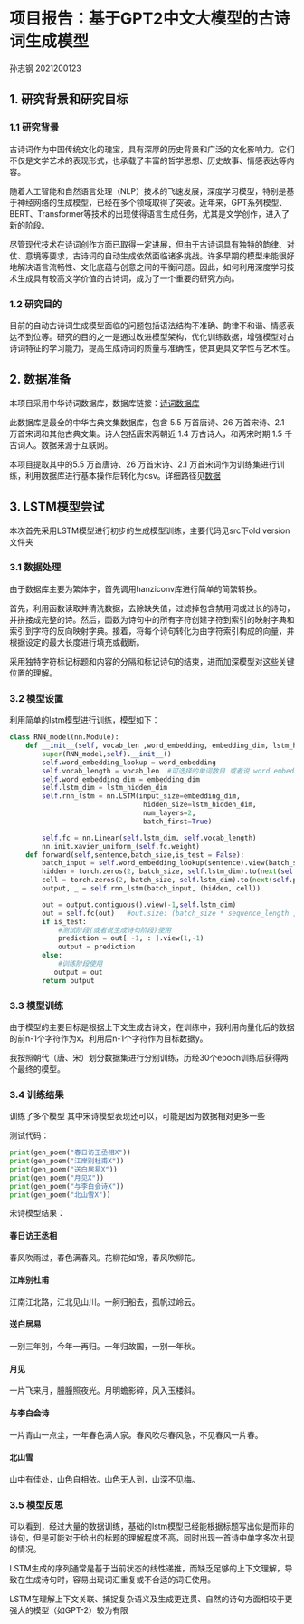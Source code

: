 # 项目报告：基于GPT2中文大模型的古诗词生成模型
孙志钢 2021200123
## 1. 研究背景和研究目标
### 1.1 研究背景
古诗词作为中国传统文化的瑰宝，具有深厚的历史背景和广泛的文化影响力。它们不仅是文学艺术的表现形式，也承载了丰富的哲学思想、历史故事、情感表达等内容。

随着人工智能和自然语言处理（NLP）技术的飞速发展，深度学习模型，特别是基于神经网络的生成模型，已经在多个领域取得了突破。近年来，GPT系列模型、BERT、Transformer等技术的出现使得语言生成任务，尤其是文学创作，进入了新的阶段。

尽管现代技术在诗词创作方面已取得一定进展，但由于古诗词具有独特的韵律、对仗、意境等要求，古诗词的自动生成依然面临诸多挑战。许多早期的模型未能很好地解决语言流畅性、文化底蕴与创意之间的平衡问题。因此，如何利用深度学习技术生成具有较高文学价值的古诗词，成为了一个重要的研究方向。

### 1.2 研究目的
目前的自动古诗词生成模型面临的问题包括语法结构不准确、韵律不和谐、情感表达不到位等。研究的目的之一是通过改进模型架构，优化训练数据，增强模型对古诗词特征的学习能力，提高生成诗词的质量与准确性，使其更具文学性与艺术性。

## 2. 数据准备
本项目采用中华诗词数据库，数据库链接：[诗词数据库](https://github.com/chinese-poetry/chinese-poetry)

此数据库是最全的中华古典文集数据库，包含 5.5 万首唐诗、26 万首宋诗、2.1 万首宋词和其他古典文集。诗人包括唐宋两朝近 1.4 万古诗人，和两宋时期 1.5 千古词人。数据来源于互联网。

本项目提取其中的5.5 万首唐诗、26 万首宋诗、2.1 万首宋词作为训练集进行训练，利用数据库进行基本操作后转化为csv。详细路径见[数据](./src/data_path.md)

## 3. LSTM模型尝试
本次首先采用LSTM模型进行初步的生成模型训练，主要代码见src下old version文件夹

### 3.1 数据处理
由于数据库主要为繁体字，首先调用hanziconv库进行简单的简繁转换。

首先，利用函数读取并清洗数据，去除缺失值，过滤掉包含禁用词或过长的诗句，并拼接成完整的诗。然后，函数为诗句中的所有字符创建字符到索引的映射字典和索引到字符的反向映射字典。接着，将每个诗句转化为由字符索引构成的向量，并根据设定的最大长度进行填充或截断。

采用独特字符标记标题和内容的分隔和标记诗句的结束，进而加深模型对这些关键位置的理解。

### 3.2 模型设置
利用简单的lstm模型进行训练，模型如下：
```python
class RNN_model(nn.Module):
    def __init__(self, vocab_len ,word_embedding, embedding_dim, lstm_hidden_dim):
        super(RNN_model,self).__init__()
        self.word_embedding_lookup = word_embedding
        self.vocab_length = vocab_len  #可选择的单词数目 或者说 word embedding层的word数目
        self.word_embedding_dim = embedding_dim
        self.lstm_dim = lstm_hidden_dim
        self.rnn_lstm = nn.LSTM(input_size=embedding_dim, 
                                 hidden_size=lstm_hidden_dim, 
                                 num_layers=2,
                                 batch_first=True)

        self.fc = nn.Linear(self.lstm_dim, self.vocab_length)
        nn.init.xavier_uniform_(self.fc.weight)
    def forward(self,sentence,batch_size,is_test = False):
        batch_input = self.word_embedding_lookup(sentence).view(batch_size,-1,self.word_embedding_dim)
        hidden = torch.zeros(2, batch_size, self.lstm_dim).to(next(self.parameters()).device)
        cell = torch.zeros(2, batch_size, self.lstm_dim).to(next(self.parameters()).device)
        output, _ = self.rnn_lstm(batch_input, (hidden, cell))

        out = output.contiguous().view(-1,self.lstm_dim)
        out = self.fc(out)   #out.size: (batch_size * sequence_length ,vocab_length)
        if is_test:
            #测试阶段(或者说生成诗句阶段)使用
            prediction = out[ -1, : ].view(1,-1)
            output = prediction
        else:
            #训练阶段使用
           output = out
        return output
```
### 3.3 模型训练
由于模型的主要目标是根据上下文生成古诗文，在训练中，我利用向量化后的数据的前n-1个字符作为x，利用后n-1个字符作为目标数据y。

我按照朝代（唐、宋）划分数据集进行分别训练，历经30个epoch训练后获得两个最终的模型。

### 3.4 训练结果
训练了多个模型 其中宋诗模型表现还可以，可能是因为数据相对更多一些

测试代码：
```python
print(gen_poem("春日访王丞相X"))
print(gen_poem("江岸别杜甫X"))
print(gen_poem("送白居易X"))
print(gen_poem("月见X"))
print(gen_poem("与李白会诗X"))
print(gen_poem("北山雪X"))
```
宋诗模型结果：

#### 春日访王丞相

春风吹雨过，春色满春风。花柳花如锦，春风吹柳花。

#### 江岸别杜甫

江南江北路，江北见山川。一舸归船去，孤帆过岭云。

#### 送白居易

一别三年别，今年一再归。一年归故国，一别一年秋。

#### 月见

一片飞来月，朣朣照夜光。月明蟾影碎，风入玉楼斜。

#### 与李白会诗

一片青山一点尘，一年春色满人家。春风吹尽春风急，不见春风一片春。

#### 北山雪

山中有佳处，山色自相依。山色无人到，山深不见梅。

### 3.5 模型反思
可以看到，经过大量的数据训练，基础的lstm模型已经能根据标题写出似是而非的诗句，但是可能对于给出的标题的理解程度不高，同时出现一首诗中单字多次出现的情况。

LSTM生成的序列通常是基于当前状态的线性递推，而缺乏足够的上下文理解，导致在生成诗句时，容易出现词汇重复或不合适的词汇使用。

LSTM在理解上下文关联、捕捉复杂语义及生成更连贯、自然的诗句方面相较于更强大的模型（如GPT-2）较为有限








